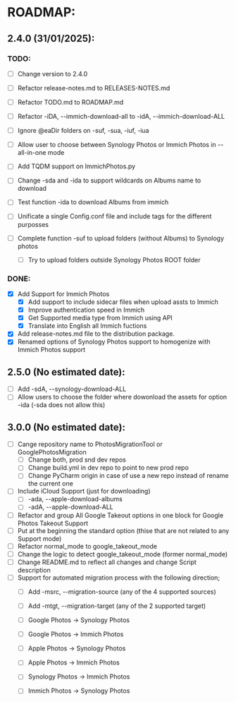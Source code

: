 # ROADMAP:

## 2.4.0 (31/01/2025):
### TODO:
- [ ] Change version to 2.4.0
- [ ] Refactor release-notes.md to RELEASES-NOTES.md
- [ ] Refactor TODO.md to ROADMAP.md
- [ ] Refactor -iDA, --immich-download-all to -idA, --immich-download-ALL

- [ ] Ignore @eaDir folders on -suf, -sua, -iuf, -iua
- [ ] Allow user to choose between Synology Photos or Immich Photos in --all-in-one mode
- [ ] Add TQDM support on ImmichPhotos.py
- [ ] Change -sda and -ida to support wildcards on Albums name to download
- [ ] Test function -ida to download Albums from immich
- [ ] Unificate a single Config.conf file and include tags for the different purposses
- [ ] Complete function -suf to upload folders (without Albums) to Synology photos
    - [ ] Try to upload folders outside Synology Photos ROOT folder


### DONE:
- [x] Add Support for Immich Photos
    - [x] Add support to include sidecar files when upload assts to Immich
    - [x] Improve authentication speed in Immich
    - [x] Get Supported media type from Immich using API
    - [x] Translate into English all Immich fuctions
- [x] Add release-notes.md file to the distribution package.
- [x] Renamed options of Synology Photos support to homogenize with Immich Photos support

## 2.5.0 (No estimated date):
- [ ] Add -sdA, --synology-download-ALL
- [ ] Allow users to choose the folder where dowonload the assets for option -ida (-sda does not allow this)

## 3.0.0 (No estimated date):
- [ ] Cange repository name to PhotosMigrationTool or GooglePhotosMigration
    - [ ] Change both, prod snd dev repos
    - [ ] Change build.yml in dev repo to point to new prod repo
    - [ ] Change PyCharm origin in case of use a new repo instead of rename the current one
- [ ] Include iCloud Support (just for downloading)
    - [ ] -ada, --apple-download-albums
    - [ ] -adA, --apple-download-ALL
- [ ] Refactor and group All Google Takeout options in one block for Google Photos Takeout Support
- [ ] Put at the beginning the standard option (thise that are not related to any Support mode)
- [ ] Refactor normal_mode to google_takeout_mode
- [ ] Change the logic to detect google_takeout_mode (former normal_mode)
- [ ] Change README.md to reflect all changes and change Script description
- [ ] Support for automated migration process with the following direction;
    - [ ] Add -msrc, --migration-source (any of the 4 supported sources)
    - [ ] Add -mtgt, --migration-target (any of the 2 supported target)
    - [ ] Google Photos -> Synology Photos
    - [ ] Google Photos -> Immich Photos
    - [ ] Apple Photos -> Synology Photos
    - [ ] Apple Photos -> Immich Photos
    - [ ] Synology Photos -> Immich Photos
    - [ ] Immich Photos -> Synology Photos

